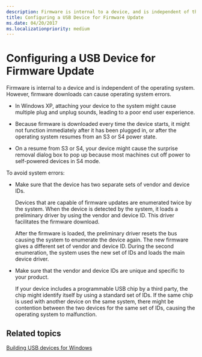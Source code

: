 ```yaml
---
description: Firmware is internal to a device, and is independent of the operating system. However, firmware downloads can cause operating system errors.
title: Configuring a USB Device for Firmware Update
ms.date: 04/20/2017
ms.localizationpriority: medium
---
```


# Configuring a USB Device for Firmware Update


Firmware is internal to a device and is independent of the operating system. However, firmware downloads can cause operating system errors.

-   In Windows XP, attaching your device to the system might cause multiple plug and unplug sounds, leading to a poor end user experience.

-   Because firmware is downloaded every time the device starts, it might not function immediately after it has been plugged in, or after the operating system resumes from an S3 or S4 power state.

-   On a resume from S3 or S4, your device might cause the surprise removal dialog box to pop up because most machines cut off power to self-powered devices in S4 mode.

To avoid system errors:

-   Make sure that the device has two separate sets of vendor and device IDs.

    Devices that are capable of firmware updates are enumerated twice by the system. When the device is detected by the system, it loads a preliminary driver by using the vendor and device ID. This driver facilitates the firmware download.

    After the firmware is loaded, the preliminary driver resets the bus causing the system to enumerate the device again. The new firmware gives a different set of vendor and device ID. During the second enumeration, the system uses the new set of IDs and loads the main device driver.

-   Make sure that the vendor and device IDs are unique and specific to your product.

    If your device includes a programmable USB chip by a third party, the chip might identify itself by using a standard set of IDs. If the same chip is used with another device on the same system, there might be contention between the two devices for the same set of IDs, causing the operating system to malfunction.

## Related topics
[Building USB devices for Windows](building-usb-devices-for-windows.md)  
